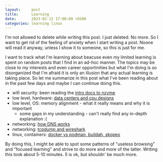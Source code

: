 ```yaml
---
layout:     post
title:      Learning
date:       2023-02-12 17:00:00 +0100
categories: learning linux
---
```


I'm not allowed to delete while writing this post.
I just deleted. No more. So I want to get rid of the feeling
of anxiety when I start writing a post. Noone will read it anyway, unless
I show it to someone, so this is just for me.

<!--more-->

I want to track what I'm learning about beacuse even my limited learning
is spent on random posts that I find in an ad-hoc manner. The topics
may be close to my interests and even career opportinities but what I'm doing
is so disorganized that I'm afraid it is only an illusion that any actual
learning is taking place.
So let me summarize in this post what I've been reading about in the past
few days and maybe I can continue doing this.

- wifi security: been reading the [intro docs to nzyme][nzyme]
- low level, hardware: [data centers and cpu designs][dick-sites-dc]
- low level, OS: memory alignment - what it really means and why it is important
	- some gaps in my understanding - can't really find any in-depth explanation :(
- networking: [how DNS works][linux-dns]
- networking: [tcpdump and wireshark][julia-wireshark]
- linux, containers: [docker vs podman, buildah, skopeo][goodbye-docker]

By doing this, I might be able to spot some patterns of "useless browsing" and
"focused learning" and strive to do more and more of the latter.
Writing this took about 5-10 minutes. 5 is ok, but shouldn' be much more.

[nzyme]: https://v1.nzyme.org/docs/wireless-security-basics/introduction
[dick-sites-dc]: https://www.youtube.com/watch?v=QBu2Ae8-8LM&ab_channel=UNCComputerScience
[linux-dns]: https://zwischenzugs.com/2018/06/08/anatomy-of-a-linux-dns-lookup-part-i/
[julia-wireshark]: https://jvns.ca/blog/2016/03/16/tcpdump-is-amazing/
[goodbye-docker]: https://zwischenzugs.com/2019/07/27/goodbye-docker-purging-is-such-sweet-sorrow/
